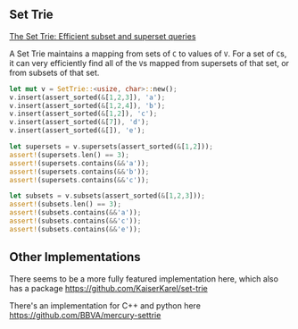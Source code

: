 ## Set Trie

[The Set Trie: Efficient subset and superset queries](http://osebje.famnit.upr.si/~savnik/drafts/settrie0.pdf)

A Set Trie maintains a mapping from sets of `C` to values of `V`. For a set of `C`s, it can very efficiently find all of the `V`s mapped from supersets of that set, or from subsets of that set.

```rust
let mut v = SetTrie::<usize, char>::new();
v.insert(assert_sorted(&[1,2,3]), 'a');
v.insert(assert_sorted(&[1,2,4]), 'b');
v.insert(assert_sorted(&[1,2]), 'c');
v.insert(assert_sorted(&[7]), 'd');
v.insert(assert_sorted(&[]), 'e');

let supersets = v.supersets(assert_sorted(&[1,2]));
assert!(supersets.len() == 3);
assert!(supersets.contains(&&'a'));
assert!(supersets.contains(&&'b'));
assert!(supersets.contains(&&'c'));

let subsets = v.subsets(assert_sorted(&[1,2,3]));
assert!(subsets.len() == 3);
assert!(subsets.contains(&&'a'));
assert!(subsets.contains(&&'c'));
assert!(subsets.contains(&&'e'));
```

## Other Implementations

There seems to be a more fully featured implementation here, which also has a package https://github.com/KaiserKarel/set-trie

There's an implementation for C++ and python here https://github.com/BBVA/mercury-settrie